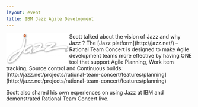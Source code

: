```yaml
---
layout: event
title: IBM Jazz Agile Development
---
```


<img align="left" class="margin-logo" src="/images/events/jazz.png" alt="Logo Logback">
Scott talked about the vision of Jazz and why Jazz ?
The [Jazz platform](http://jazz.net/) – Rational Team Concert is designed to make Agile development teams more effective
by having ONE tool that support Agile Planning, Work item tracking, Source control and Continuous builds:
[http://jazz.net/projects/rational-team-concert/features/planning](http://jazz.net/projects/rational-team-concert/features/planning)

Scott also shared his own experiences on using Jazz at IBM and demonstrated Rational Team Concert live.
